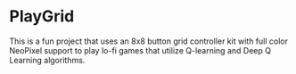 # PlayGrid

This is a fun project that uses an 8x8 button grid controller kit with full color
NeoPixel support to play lo-fi games that utilize Q-learning and Deep Q Learning
algorithms.
